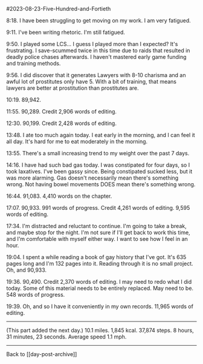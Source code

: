 #2023-08-23-Five-Hundred-and-Fortieth

8:18.  I have been struggling to get moving on my work.  I am very fatigued.

9:11.  I've been writing rhetoric.  I'm still fatigued.

9:50.  I played some LCS...  I guess I played more than I expected?  It's frustrating.  I save-scummed twice in this time due to raids that resulted in deadly police chases afterwards.  I haven't mastered early game funding and training methods.

9:56.  I did discover that it generates Lawyers with 8-10 charisma and an awful lot of prostitutes only have 5.  With a bit of training, that means lawyers are better at prostitution than prostitutes are.

10:19.  89,942.

11:55.  90,289.  Credit 2,906 words of editing.

12:30.  90,199.  Credit 2,428 words of editing.

13:48.  I ate too much again today.  I eat early in the morning, and I can feel it all day.  It's hard for me to eat moderately in the morning.

13:55.  There's a small increasing trend to my weight over the past 7 days.

14:16.  I have had such bad gas today.  I was constipated for four days, so I took laxatives.  I've been gassy since.  Being constipated sucked less, but it was more alarming.  Gas doesn't necessarily mean there's something wrong.  Not having bowel movements DOES mean there's something wrong.

16:44.  91,083.  4,410 words on the chapter.

17:07.  90,933.  991 words of progress.  Credit 4,261 words of editing.  9,595 words of editing.

17:34.  I'm distracted and reluctant to continue.  I'm going to take a break, and maybe stop for the night.  I'm not sure if I'll get back to work this time, and I'm comfortable with myself either way.  I want to see how I feel in an hour.

19:04.  I spent a while reading a book of gay history that I've got.  It's 635 pages long and I'm 132 pages into it.  Reading through it is no small project.  Oh, and 90,933.

19:36.  90,490.  Credit 2,370 words of editing.  I may need to redo what I did today.  Some of this material needs to be entirely replaced.  May need to be.  548 words of progress.

19:39.  Oh, and so I have it conveniently in my own records.  11,965 words of editing.

---
(This part added the next day.)  10.1 miles.  1,845 kcal.  37,874 steps.  8 hours, 31 minutes, 23 seconds.  Average speed 1.1 mph.

---
Back to [[day-post-archive]]